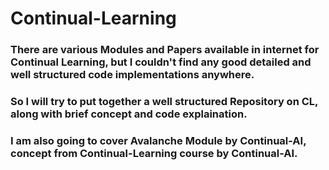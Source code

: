 # Continual-Learning
### There are various Modules and Papers available in internet for Continual Learning, but I couldn't find any good detailed and well structured code implementations anywhere.
### So I will try to put together a well structured Repository on CL, along with brief concept and code explaination.
### I am also going to cover Avalanche Module by Continual-AI, concept from Continual-Learning course by Continual-AI.

